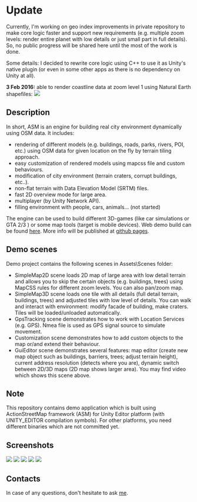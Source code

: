 <h1>Update</h1>
<p>Currently, I'm working on geo index improvements in private repository to make core logic faster and support new requirements (e.g.  multiple zoom levels: render entire planet with low details or just small part in full details). So, no public progress will be shared here until the most of the work is done.</p>
<p>Some details: I decided to rewrite core logic using C++ to use it as Unity's native plugin (or even in some other apps as there is no dependency on Unity at all).</p>
<p>
<b>3 Feb 2016:</b> able to render coastline data at zoom level 1 using Natural Earth shapefiles:
<img src="http://actionstreetmap.github.io/demo/images/current/scene_texture_berlin1.png"/>
</p>

<h2>Description</h2>
<p> In short, ASM is an engine for building real city environment dynamically using OSM data. It includes:</p>
<ul>
<li>rendering of different models (e.g. buildings, roads, parks, rivers, POI, etc.) using OSM data for given location on the fly by terrain tiling approach.</li>
<li>easy customization of rendered models using mapcss file and custom behaviours.</li>
<li>modification of city environment (terrain craters, corrupt buildings, etc..).</li>
<li>non-flat terrain with Data Elevation Model (SRTM) files.</li>
<li>fast 2D overview mode for large area.</li>
<li>multiplayer (by Unity Network API).</li>
<li>filling environment with people, cars, animals... (not started)</li>
</ul>
<p>The engine can be used to build different 3D-games (like car simulations or GTA 2/3 ) or some map tools (target is mobile devices). Web demo build can be found <a href="http://actionstreetmap.github.io/demo/demo_list.html">here</a>. More info will be published at <a href="http://actionstreetmap.github.io/demo/">github pages</a>.</p>

<h2>Demo scenes</h2>
Demo project contains the following scenes in Assets\Scenes folder:
<ul>
<li>SimpleMap2D scene loads 2D map of large area with low detail terrain and allows you to skip the certain objects (e.g. buildings, trees) using MapCSS rules for different zoom levels. You can also pan/zoom map.</li>
<li>SimpleMap3D scene loads one tile with all details (full detail terrain, buildings, trees) and adjusted tiles with low level of details. You can walk and interact with environment: modify facade of building, make craters. Tiles will be loaded/unloaded automatically.</li>
<li>GpsTracking scene demonstrates how to work with Location Services (e.g. GPS). Nmea file is used as GPS signal source to simulate movement.</li>
<li>Customization scene demonstrates how to add custom objects to the map or/and extend their behaviour. </li>
<li>GuiEditor scene demonstrates several features: map editor (create new map object such as buildings, barriers, trees; adjust terrain height), current address resolution (detects where you are), dynamic switch between 2D/3D maps (2D map shows larger area). You may find video which shows this scene above.</li>
</ul>

<h2>Note</h2>
<p>This repository contains demo application which is built using ActionStreetMap framework (ASM) for Unity Editor platform (with UNITY_EDITOR compilation symbols). For other platforms, you need different binaries which are not committed yet. </p>

<h2>Screenshots</h2>
<img src="http://actionstreetmap.github.io/demo/images/current/scene_texture_berlin1.png"/>
<img src="http://actionstreetmap.github.io/demo/images/current/scene_texture_berlin2.png"/>
<img src="http://actionstreetmap.github.io/demo/images/current/scene_color_only_moscow1.png"/>

<img src="http://actionstreetmap.github.io/demo/images/current/overview_berlin2.png"/>
<img src="http://actionstreetmap.github.io/demo/images/current/overview_berlin1.png"/>

<h2>Contacts</h2>
In case of any questions, don't hesitate to ask <a href=mailto:actionstreetmap@gmail.com">me</a>.

	